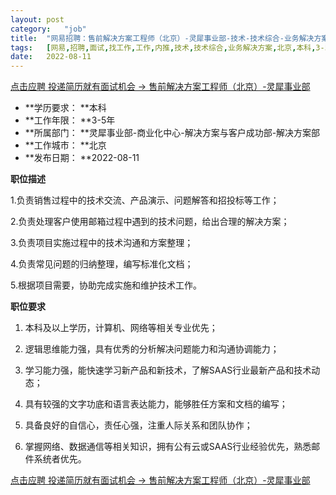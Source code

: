 ```yaml
---
layout:	post
category:	"job"
title:	"网易招聘：售前解决方案工程师（北京）-灵犀事业部-技术-技术综合-业务解决方案-北京本科3-5年"
tags:	[网易,招聘,面试,找工作,工作,内推,技术,技术综合,业务解决方案,北京,本科,3-5年]
date:	2022-08-11
---
```


[点击应聘 投递简历就有面试机会 ->  售前解决方案工程师（北京）-灵犀事业部](http://mobile.bole.netease.com/bole/boleDetail?id=28232&employeeId=346f03c3cda5f04c&key=all)



- **学历要求： **本科
- **工作年限： **3-5年
- **所属部门： **灵犀事业部-商业化中心-解决方案与客户成功部-解决方案部
- **工作城市： **北京
- **发布日期： **2022-08-11



**职位描述**

1.负责销售过程中的技术交流、产品演示、问题解答和招投标等工作；

2.负责处理客户使用邮箱过程中遇到的技术问题，给出合理的解决方案；

3.负责项目实施过程中的技术沟通和方案整理；

4.负责常见问题的归纳整理，编写标准化文档；

5.根据项目需要，协助完成实施和维护技术工作。



**职位要求**

1. 本科及以上学历，计算机、网络等相关专业优先；

2. 逻辑思维能力强，具有优秀的分析解决问题能力和沟通协调能力；

3. 学习能力强，能快速学习新产品和新技术，了解SAAS行业最新产品和技术动态； 

4. 具有较强的文字功底和语言表达能力，能够胜任方案和文档的编写；

5. 具备良好的自信心，责任心强，注重人际关系和团队协作；

6. 掌握网络、数据通信等相关知识，拥有公有云或SAAS行业经验优先，熟悉邮件系统者优先。



[点击应聘 投递简历就有面试机会 ->  售前解决方案工程师（北京）-灵犀事业部](http://mobile.bole.netease.com/bole/boleDetail?id=28232&employeeId=346f03c3cda5f04c&key=all)
